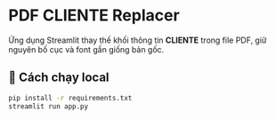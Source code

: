 # PDF CLIENTE Replacer

Ứng dụng Streamlit thay thế khối thông tin **CLIENTE** trong file PDF, giữ nguyên bố cục và font gần giống bản gốc.

## 🚀 Cách chạy local
```bash
pip install -r requirements.txt
streamlit run app.py
